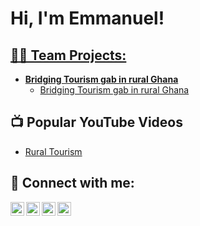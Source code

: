 <h1>Hi, I'm Emmanuel! <br/><a href="https://github.com/joshmadakor1"></h1>

<h2>👨‍💻 Team Projects:</h2>

- <b>Bridging Tourism gab in rural Ghana </b>
  - [Bridging Tourism gab in rural Ghana](https://www.canva.com/design/DAGcH1LxdEY/R4PM8U_OFUtpVrOWYVcmxA/edit)

<h2>📺 Popular YouTube Videos</h2>

- [Rural Tourism](https://youtu.be/93Ms9HcoqEg)


<h2> 🤳 Connect with me:</h2>

[<img align="left" alt="JoshMadakor | YouTube" width="22px" src="https://cdn.jsdelivr.net/npm/simple-icons@v3/icons/youtube.svg" />][youtube]
[<img align="left" alt="JoshMadakor | Twitter" width="22px" src="https://cdn.jsdelivr.net/npm/simple-icons@v3/icons/twitter.svg" />][twitter]
[<img align="left" alt="JoshMadakor | LinkedIn" width="22px" src="https://cdn.jsdelivr.net/npm/simple-icons@v3/icons/linkedin.svg" />][linkedin]
[<img align="left" alt="JoshMadakor | Instagram" width="22px" src="https://cdn.jsdelivr.net/npm/simple-icons@v3/icons/instagram.svg" />][instagram]

[twitter]: https://x.com/emmadod65
[youtube]: https://www.youtube.com/@PaaGuitar
[instagram]: https://www.instagram.com/accounts/login/?next=https%3A%2F%2Fwww.instagram.com%2Fpaaguitar%2F&is_from_rle
[linkedin]: https://www.linkedin.com/in/edodoogh

<!--
**joshmadakor1/joshmadakor1** is a ✨ _special_ ✨ repository because its `README.md` (this file) appears on your GitHub profile.

Here are some ideas to get you started:

- 🔭 I’m currently working on ...
- 🌱 I’m currently learning ...
- 👯 I’m looking to collaborate on ...
- 🤔 I’m looking for help with ...
- 💬 Ask me about ...
- 📫 How to reach me: ...
- 😄 Pronouns: ...
- ⚡ Fun fact: ...
-->
